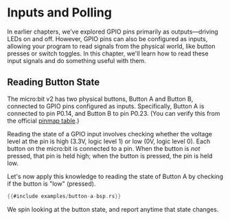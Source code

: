 # Inputs and Polling

In earlier chapters, we’ve explored GPIO pins primarily as outputs—driving LEDs on and off. However, GPIO pins can also be configured as inputs, allowing your program to read signals from the physical world, like button presses or switch toggles. In this chapter, we'll learn how to read these input signals and do something useful with them.

## Reading Button State

The micro:bit v2 has two physical buttons, Button A and Button B, connected to GPIO pins configured as inputs. Specifically, Button A is connected to pin P0.14, and Button B to pin P0.23. (You can verify this from the official [pinmap table].)

[pinmap table]: https://tech.microbit.org/hardware/schematic/#v2-pinmap

Reading the state of a GPIO input involves checking whether the voltage level at the pin is high (3.3V, logic level 1) or low (0V, logic level 0). Each button on the micro:bit is connected to a pin. When the button is *not* pressed, that pin is held high; when the button is pressed, the pin is held low.

Let's now apply this knowledge to reading the state of Button A by checking if the button is "low" (pressed).

```rust
{{#include examples/button-a-bsp.rs}}
```

We spin looking at the button state, and report anytime that state changes.
